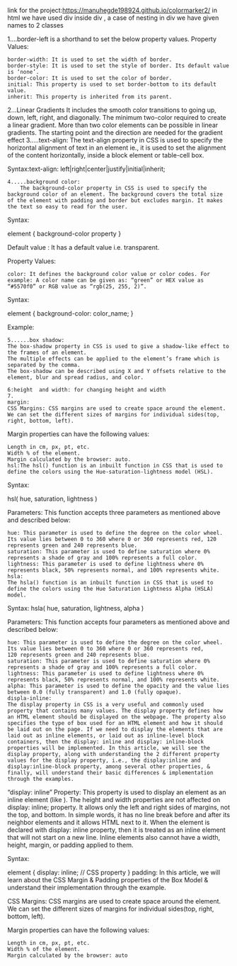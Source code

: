 link for the project:https://manuhegde198924.github.io/colormarker2/
in html we have used div inside div , a case of nesting
in div we have given names to 2 classes

1....border-left is a shorthand to set the below property values.
Property Values: 

    border-width: It is used to set the width of border.
    border-style: It is used to set the style of border. Its default value is ‘none’.
    border-color: It is used to set the color of border.
    initial: This property is used to set border-bottom to its default value.
    inherit: This property is inherited from its parent.
2...Linear Gradients    It includes the smooth color transitions to going up, down, left, right, and diagonally. The minimum two-color required to create a linear gradient.
    More than two color elements can be possible in linear gradients. The starting point and the direction are needed for the gradient effect
    3.....text-align:
  The text-align property in CSS is used to specify the horizontal alignment of text in an element ie., 
  it is used to set the alignment of the content horizontally, inside a block element or table-cell box.

Syntax:text-align: left|right|center|justify|initial|inherit;

    4.....background color:
        The background-color property in CSS is used to specify the background color of an element. The background covers the total size of the element with padding and border but excludes margin. It makes the text so easy to read for the user. 

Syntax:

element {
    background-color property
}

Default value : It has a default value i.e. transparent.

Property Values:

    color: It defines the background color value or color codes. For example: A color name can be given as: “green” or HEX value as “#5570f0” or RGB value as “rgb(25, 255, 2)”.

Syntax:

element {
    background-color: color_name;
}

Example: 

    5......box shadow:
    The box-shadow property in CSS is used to give a shadow-like effect to the frames of an element. 
    The multiple effects can be applied to the element’s frame which is separated by the comma.
    The box-shadow can be described using X and Y offsets relative to the element, blur and spread radius, and color.
    
    6:height  and width: for changing height and width
    7.
    margin:
    CSS Margins: CSS margins are used to create space around the element. We can set the different sizes of margins for individual sides(top, right, bottom, left).

Margin properties can have the following values:

    Length in cm, px, pt, etc.
    Width % of the element.
    Margin calculated by the browser: auto.
    hsl:The hsl() function is an inbuilt function in CSS that is used to define the colors using the Hue-saturation-lightness model (HSL).

Syntax: 

hsl( hue, saturation, lightness )

Parameters: This function accepts three parameters as mentioned above and described below: 

    hue: This parameter is used to define the degree on the color wheel. Its value lies between 0 to 360 where 0 or 360 represents red, 120 represents green and 240 represents blue.
    saturation: This parameter is used to define saturation where 0% represents a shade of gray and 100% represents a full color.
    lightness: This parameter is used to define lightness where 0% represents black, 50% represents normal, and 100% represents white.
    hsla:
    The hsla() function is an inbuilt function in CSS that is used to define the colors using the Hue Saturation Lightness Alpha (HSLA) model.

Syntax:
hsla( hue, saturation, lightness, alpha )

Parameters: This function accepts four parameters as mentioned above and described below:

    hue: This parameter is used to define the degree on the color wheel. Its value lies between 0 to 360 where 0 or 360 represents red, 
    120 represents green and 240 represents blue.
    saturation: This parameter is used to define saturation where 0% represents a shade of gray and 100% represents a full color.
    lightness: This parameter is used to define lightness where 0% represents black, 50% represents normal, and 100% represents white.
    alpha: This parameter is used to define the opacity and the value lies between 0.0 (fully transparent) and 1.0 (fully opaque).
    displa-inline:
    The display property in CSS is a very useful and commonly used property that contains many values. The display property defines how an HTML element should be displayed on the webpage. The property also specifies the type of box used for an HTML element and how it should be laid out on the page. If we need to display the elements that are laid out as inline elements, or laid out as inline-level block containers, then the display: inline and display: inline-block properties will be implemented. In this article, we will see the display property, along with understanding the 2 different property values for the display property, i.e., the display:inline and display:inline-block property, among several other properties, & finally, will understand their basic differences & implementation through the examples.

“display: inline” Property: This property is used to display an element as an inline element (like <span>). The height and width properties are not affected on display: inline; property. It allows only the left and right sides of margins, not the top, and bottom. In simple words, it has no line break before and after its neighbor elements and it allows HTML next to it. When the element is declared with display: inline property, then it is treated as an inline element that will not start on a new line. Inline elements also cannot have a width, height, margin, or padding applied to them.

Syntax:

element {
    display: inline;
    // CSS property
}
  padding:
  In this article, we will learn about the CSS Margin & Padding properties of the Box Model & understand their implementation through the example. 

CSS Margins: CSS margins are used to create space around the element. We can set the different sizes of margins for individual sides(top, right, bottom, left).

Margin properties can have the following values:

    Length in cm, px, pt, etc.
    Width % of the element.
    Margin calculated by the browser: auto
  
    
